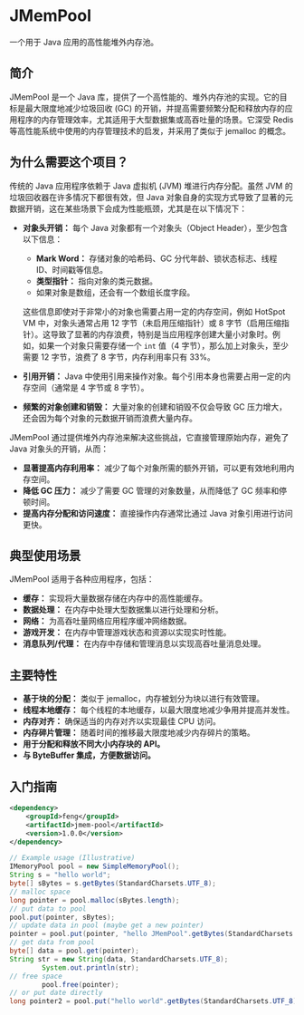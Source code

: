 # JMemPool

一个用于 Java 应用的高性能堆外内存池。

## 简介

JMemPool 是一个 Java 库，提供了一个高性能的、堆外内存池的实现。它的目标是最大限度地减少垃圾回收 (GC) 的开销，并提高需要频繁分配和释放内存的应用程序的内存管理效率，尤其适用于大型数据集或高吞吐量的场景。它深受 Redis 等高性能系统中使用的内存管理技术的启发，并采用了类似于 jemalloc 的概念。

## 为什么需要这个项目？
传统的 Java 应用程序依赖于 Java 虚拟机 (JVM) 堆进行内存分配。虽然 JVM 的垃圾回收器在许多情况下都很有效，但 Java 对象自身的实现方式导致了显著的元数据开销，这在某些场景下会成为性能瓶颈，尤其是在以下情况下：

*   **对象头开销：** 每个 Java 对象都有一个对象头（Object Header），至少包含以下信息：
    *   **Mark Word：** 存储对象的哈希码、GC 分代年龄、锁状态标志、线程 ID、时间戳等信息。
    *   **类型指针：** 指向对象的类元数据。
    *   如果对象是数组，还会有一个数组长度字段。

    这些信息即使对于非常小的对象也需要占用一定的内存空间，例如 HotSpot VM 中，对象头通常占用 12 字节（未启用压缩指针）或 8 字节（启用压缩指针）。这导致了显著的内存浪费，特别是当应用程序创建大量小对象时。例如，如果一个对象只需要存储一个 `int` 值（4 字节），那么加上对象头，至少需要 12 字节，浪费了 8 字节，内存利用率只有 33%。

*   **引用开销：** Java 中使用引用来操作对象。每个引用本身也需要占用一定的内存空间（通常是 4 字节或 8 字节）。

*   **频繁的对象创建和销毁：** 大量对象的创建和销毁不仅会导致 GC 压力增大，还会因为每个对象的元数据开销而浪费大量内存。

JMemPool 通过提供堆外内存池来解决这些挑战，它直接管理原始内存，避免了 Java 对象头的开销，从而：

*   **显著提高内存利用率：** 减少了每个对象所需的额外开销，可以更有效地利用内存空间。
*   **降低 GC 压力：** 减少了需要 GC 管理的对象数量，从而降低了 GC 频率和停顿时间。
*   **提高内存分配和访问速度：** 直接操作内存通常比通过 Java 对象引用进行访问更快。
## 典型使用场景

JMemPool 适用于各种应用程序，包括：

*   **缓存：** 实现将大量数据存储在内存中的高性能缓存。
*   **数据处理：** 在内存中处理大型数据集以进行处理和分析。
*   **网络：** 为高吞吐量网络应用程序缓冲网络数据。
*   **游戏开发：** 在内存中管理游戏状态和资源以实现实时性能。
*   **消息队列/代理：** 在内存中存储和管理消息以实现高吞吐量消息处理。

## 主要特性

*   **基于块的分配：** 类似于 jemalloc，内存被划分为块以进行有效管理。
*   **线程本地缓存：** 每个线程的本地缓存，以最大限度地减少争用并提高并发性。
*   **内存对齐：** 确保适当的内存对齐以实现最佳 CPU 访问。
*   **内存碎片管理：** 随着时间的推移最大限度地减少内存碎片的策略。
*   **用于分配和释放不同大小内存块的 API。**
*   **与 ByteBuffer 集成，方便数据访问。**

## 入门指南

```xml
<dependency>
    <groupId>feng</groupId>
    <artifactId>jmem-pool</artifactId>
    <version>1.0.0</version>
</dependency>
```
```java
// Example usage (Illustrative)
IMemoryPool pool = new SimpleMemoryPool();
String s = "hello world";
byte[] sBytes = s.getBytes(StandardCharsets.UTF_8);
// malloc space
long pointer = pool.malloc(sBytes.length);
// put data to pool
pool.put(pointer, sBytes);
// update data in pool (maybe get a new pointer)
pointer = pool.put(pointer, "hello JMemPool".getBytes(StandardCharsets.UTF_8));
// get data from pool
byte[] data = pool.get(pointer);
String str = new String(data, StandardCharsets.UTF_8);
        System.out.println(str);
// free space
        pool.free(pointer);
// or put date directly
long pointer2 = pool.put("hello world".getBytes(StandardCharsets.UTF_8));
```